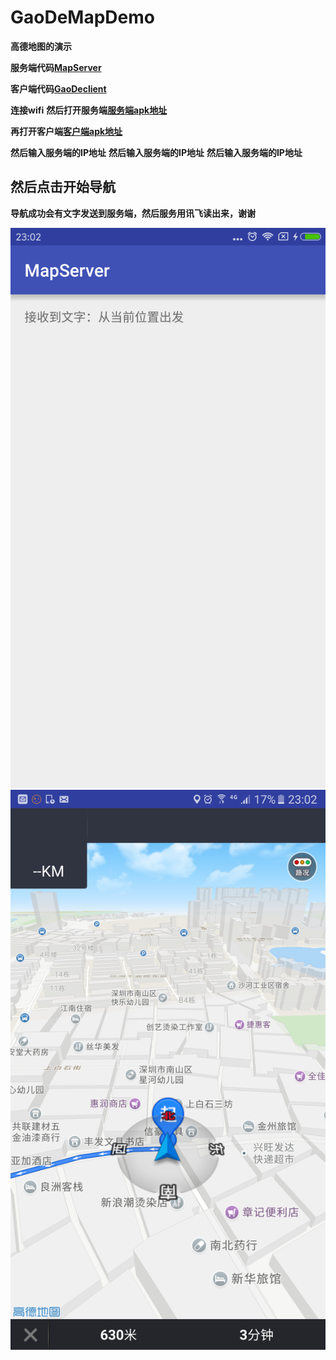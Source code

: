 # GaoDeMapDemo
**高德地图的演示**

**服务端代码[MapServer](/MapServer)**

**客户端代码[GaoDeclient](/GaoDeMapclient)**

**连接wifi**
**然后打开服务端[服务端apk地址](/other/mapServer.apk)**

**再打开客户端[客户端apk地址](/other/mapClient.apk)**

 **然后输入服务端的IP地址**
 **然后输入服务端的IP地址**
 **然后输入服务端的IP地址**
## 然后点击开始导航
 **导航成功会有文字发送到服务端，然后服务用讯飞读出来，谢谢**
 
 
 
![哈哈哈](/other/server.png)
![哈哈哈](/other/client.png)
